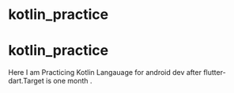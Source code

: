 ﻿# kotlin_practice
# kotlin_practice
Here I am Practicing Kotlin Langauage for android dev after flutter-dart.Target is one month .
